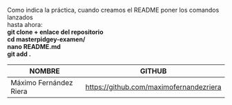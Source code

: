 Como indica la práctica, cuando creamos el README poner los comandos lanzados  
hasta ahora:  
**git clone + enlace del repositorio**  
**cd masterpidgey-examen/**  
**nano README.md**  
**git add .**  
  
|  NOMBRE  |  GITHUB  |  
|----------|----------|  
|Máximo Fernández Riera|https://github.com/maximofernandezriera|  


